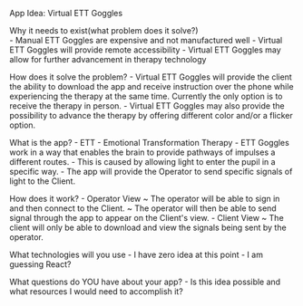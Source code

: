 App Idea: Virtual ETT Goggles

Why it needs to exist(what problem does it solve?)<br>
    - Manual ETT Goggles are expensive and not manufactured well
    - Virtual ETT Goggles will provide remote accessibility
    - Virtual ETT Goggles may allow for further advancement in therapy technology

How does it solve the problem?
    - Virtual ETT Goggles will provide the client the ability to download the app and receive instruction over the phone while experiencing the therapy at the same time. Currently the only option is to receive the therapy in person.
    - Virtual ETT Goggles may also provide the possibility to advance the therapy by offering different color and/or a flicker option.

What is the app?
    - ETT - Emotional Transformation Therapy
    - ETT Goggles work in a way that enables the brain to provide pathways of impulses a different routes.
    - This is caused by allowing light to enter the pupil in a specific way.
    - The app will provide the Operator to send specific signals of light to the Client.

How does it work?
    - Operator View
        ~ The operator will be able to sign in and then connect to the Client.
        ~ The operator will then be able to send signal through the app to appear on the Client's view.
    - Client View
        ~ The client will only be able to download and view the signals being sent by the operator.

What technologies will you use
    - I have zero idea at this point
    - I am guessing React?

What questions do YOU have about your app?
    - Is this idea possible and what resources I would need to accomplish it?